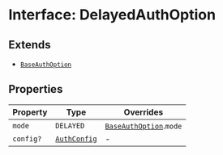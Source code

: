 # Interface: DelayedAuthOption

## Extends

- [`BaseAuthOption`](BaseAuthOption.md)

## Properties

| Property | Type | Overrides |
| ------ | ------ | ------ |
| `mode` | `DELAYED` | [`BaseAuthOption`](BaseAuthOption.md).`mode` |
| `config?` | [`AuthConfig`](AuthConfig.md) | - |
